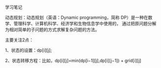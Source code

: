 学习笔记

动态规划：动态规划（英语：Dynamic programming，简称 DP）是一种在数学、管理科学、计算机科学、经济学和生物信息学中使用的，
通过把原问题分解为相对简单的子问题的方式求解复杂问题的方法。

主要关注2点：

1、状态的设置：dp[i][j];

2、状态转移方程：比如，dp[i][j]=min(dp[i−1][j],dp[i][j−1]) + grid[i][j]